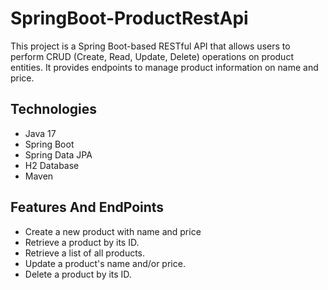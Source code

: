 # SpringBoot-ProductRestApi

This project is a Spring Boot-based RESTful API that allows users to perform CRUD (Create, Read, Update, Delete) operations on product entities. It provides endpoints to manage product information on name and price.

## Technologies

- Java 17
- Spring Boot
- Spring Data JPA
- H2 Database
- Maven

## Features And EndPoints

- Create a new product with name and price 
- Retrieve a product by its ID.
- Retrieve a list of all products.
- Update a product's name and/or price.
- Delete a product by its ID.
